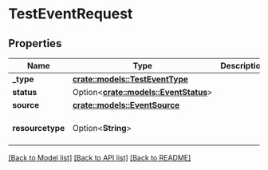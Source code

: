 # TestEventRequest

## Properties

Name | Type | Description | Notes
------------ | ------------- | ------------- | -------------
**_type** | [**crate::models::TestEventType**](TestEventType.md) |  | 
**status** | Option<[**crate::models::EventStatus**](EventStatus.md)> |  | [optional]
**source** | [**crate::models::EventSource**](EventSource.md) |  | 
**resourcetype** | Option<**String**> |  | [optional][default to TestEvent]

[[Back to Model list]](../README.md#documentation-for-models) [[Back to API list]](../README.md#documentation-for-api-endpoints) [[Back to README]](../README.md)


